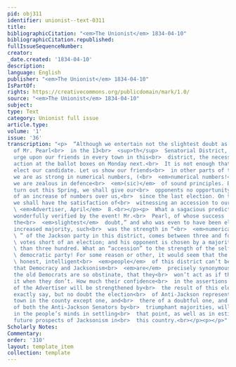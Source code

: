 ```yaml
---
pid: obj311
identifier: unionist--text-0311
title: 
bibliographicCitation: "<em>The Unionist</em> 1834-04-10"
bibliographicCitation.republished: 
fullIssueSequenceNumber: 
creator: 
_date.created: '1834-04-10'
description: 
language: English
publisher: "<em>The Unionist</em> 1834-04-10"
IsPartOf: 
rights: https://creativecommons.org/publicdomain/mark/1.0/
source: "<em>The Unionist</em> 1834-04-10"
subject: 
type: Text
category: Unionist full issue
article.type: 
volume: '1'
issue: '36'
transcription: "<p>  “Although we entertain not the slightest doubt as to the success
  of Mr. Pearl<br>  in the 13<br>  <sup>th</sup>  Senatorial District, we cannot but
  urge upon our friends in every town in this<br>  district, the necessity of prompt
  action at the ballot boxes on Monday next.<br>  It is not enough that we merely
  elect our candidate. Let us show our friends<br>  in other parts of the State, that
  we are as strong in numerical numbers, (<br>  <em>numerical numbers!</em>  ) as
  we are zealous in defence<br>  <em>(sic)</em>  of sound principles. By a thorough
  turn out this Spring, we shall give our<br>  opponents no opportunity to boast even
  of an increase of numbers over us,<br>  since the last election. On the contrary,
  we shall have the satisfaction of<br>  witnessing an accession to our ranks.—<br>
  \ <em>Advertiser, April</em>  8.<br></p><p>  What a sagacious prediction! And how
  wonderfully verified by the event! Mr.<br>  Pearl, of whose success :we have not
  the<br>  <em>slightest</em>  doubt,” and who was even to have been elected by an
  increased majority, such<br>  was the strength in “<br>  <em>numerical numbers,</em>
  \ ” of the Jackson party in this district, comes between three and four hundred<br>
  \ votes short of an election; and his opponent is chosen by a majority of more<br>
  \ than three hundred. What an “accession” to the strength of the self-styled<br>
  \ democratic party! For some reason or other, it would seem that the plain,<br>
  \ honest, intelligent<br>  <em>people</em>  of this district can’t be made to believe
  that Democracy and Jacksonism<br>  <em>are</em>  precisely synonymous terms, and
  the old Democrats are so obstinate, that they<br>  won’t act as if they did believe
  it when they don’t. How much their confidence<br>  in the assertions and predictions
  of the Advertiser will be strengthened by<br>  the result of this election we cannot
  exactly say, but no doubt the election<br>  of Anti-Jackson representatives in every
  town in the county except one, and<br>  there of a doubtful one, and the choice
  of both the Anti-Jackson Senators by<br>  triumphant majorities, will have due weight
  in the people’s minds in settling<br>  that point, as well as in estimating the
  future prospects of Jacksonism in<br>  this country.<br></p><p></p>"
Scholarly Notes: 
Commentary: 
order: '310'
layout: template_item
collection: template
---
```

